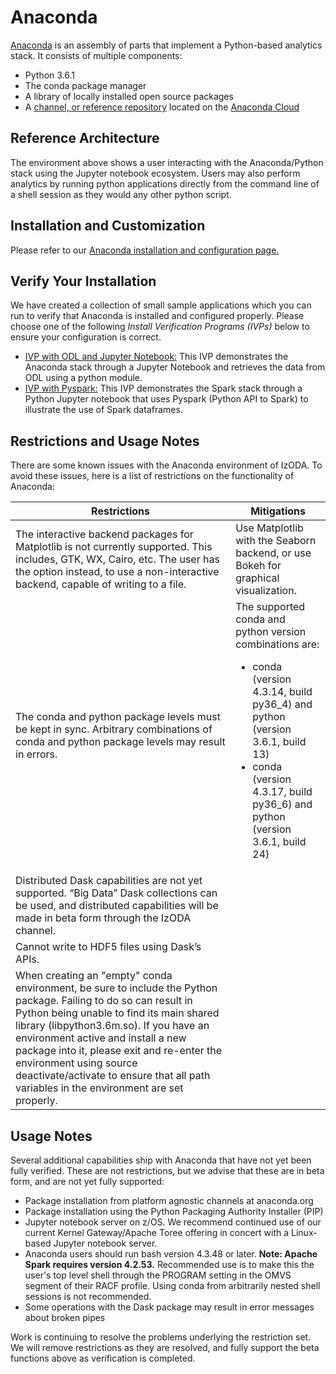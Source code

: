 # Anaconda

[Anaconda](https://www.anaconda.com/) is an assembly of parts that implement a Python-based analytics stack. It consists of multiple components:

- Python 3.6.1
- The conda package manager
- A library of locally installed open source packages
- A [channel, or reference repository](https://anaconda.org/IzODA/repo) located on the [Anaconda Cloud](https://anaconda.org/)

## Reference Architecture

The environment above shows a user interacting with the Anaconda/Python stack using the Jupyter notebook ecosystem. Users may also perform analytics by running python applications directly from the command line of a shell session as they would any other python script.

## Installation and Customization

Please refer to our [Anaconda installation and configuration page.](install-config/)

## Verify Your Installation

We have created a collection of small sample applications which you can run to verify that Anaconda is installed and configured properly. Please choose one of the following *Install Verification Programs (IVPs)* below to ensure your configuration is correct.

- [IVP with ODL and Jupyter Notebook:](ivp-jupyter-notebook/) This IVP demonstrates the Anaconda stack through a Jupyter Notebook and retrieves the data from ODL using a python module.
- [IVP with Pyspark:](ivp-pyspark/) This IVP demonstrates the Spark stack through a Python Jupyter notebook that uses Pyspark (Python API to Spark) to illustrate the use of Spark dataframes.

## Restrictions and Usage Notes

There are some known issues with the Anaconda environment of IzODA. To avoid these issues, here is a list of restrictions on the functionality of Anaconda:

| Restrictions | Mitigations
| ------------ | -----------
The interactive backend packages for Matplotlib is not currently supported. This includes, GTK, WX, Cairo, etc. The user has the option instead, to use a non-interactive backend, capable of writing to a file. | Use  Matplotlib with the Seaborn backend, or use Bokeh for graphical visualization.
The conda and python package levels must be kept in sync. Arbitrary combinations of conda and python package levels may result in errors. | The supported conda and python version combinations are: <ul><li>conda (version 4.3.14, build py36_4) and python (version 3.6.1, build 13)</li><li>conda (version 4.3.17, build py36_6) and python (version 3.6.1, build 24)</li></ul>
Distributed Dask capabilities are not yet supported. “Big Data” Dask collections can be used, and distributed capabilities will be made in beta form through the IzODA channel. |
Cannot write to HDF5 files using Dask’s APIs. |
When creating an "empty" conda environment, be sure to include the Python package. Failing to do so can result in Python being unable to find its main shared library (libpython3.6m.so). If you have an environment active and install a new package into it, please exit and re-enter the environment using source deactivate/activate to ensure that all path variables in the environment are set properly. |

## Usage Notes
Several additional capabilities ship with Anaconda that have not yet been fully verified. These are not restrictions, but we advise that these are in beta form, and are not yet fully supported:

- Package installation from platform agnostic channels at anaconda.org
- Package installation using the Python Packaging Authority Installer (PIP)
- Jupyter notebook server on z/OS. We recommend continued use of our current Kernel Gateway/Apache Toree offering in concert with a Linux-based Jupyter notebook server.
- Anaconda users should run bash version 4.3.48 or later. **Note: Apache Spark requires version 4.2.53.** Recommended use is to make this the user's top level shell through the PROGRAM setting in the OMVS segment of their RACF profile. Using conda from arbitrarily nested shell sessions is not recommended.
- Some operations with the Dask package may result in error messages about broken pipes

Work is continuing to resolve the problems underlying the restriction set. We will remove restrictions as they are resolved, and fully support the beta functions above as verification is completed.
